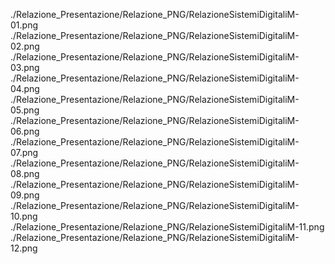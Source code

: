 ./Relazione_Presentazione/Relazione_PNG/RelazioneSistemiDigitaliM-01.png
./Relazione_Presentazione/Relazione_PNG/RelazioneSistemiDigitaliM-02.png
./Relazione_Presentazione/Relazione_PNG/RelazioneSistemiDigitaliM-03.png
./Relazione_Presentazione/Relazione_PNG/RelazioneSistemiDigitaliM-04.png
./Relazione_Presentazione/Relazione_PNG/RelazioneSistemiDigitaliM-05.png
./Relazione_Presentazione/Relazione_PNG/RelazioneSistemiDigitaliM-06.png
./Relazione_Presentazione/Relazione_PNG/RelazioneSistemiDigitaliM-07.png
./Relazione_Presentazione/Relazione_PNG/RelazioneSistemiDigitaliM-08.png
./Relazione_Presentazione/Relazione_PNG/RelazioneSistemiDigitaliM-09.png
./Relazione_Presentazione/Relazione_PNG/RelazioneSistemiDigitaliM-10.png
./Relazione_Presentazione/Relazione_PNG/RelazioneSistemiDigitaliM-11.png
./Relazione_Presentazione/Relazione_PNG/RelazioneSistemiDigitaliM-12.png
